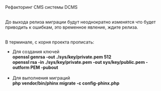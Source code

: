 Рефакторинг CMS системы DCMS<br><br>

До выхода релиза миграции будут неоднократно изменятся что будет приводить к ошибкам, это временное явление, ждите релиза.<br><br>

В терминале, с корня проекта прописать:<br>
 - Для создания ключей<br>
<b>openssl genrsa -out ./sys/key/private.pem 512</b><br>
<b>openssl rsa -in ./sys/key/private.pem -out sys/key/public.pem -outform PEM -pubout</b><br><br>
 - Для выполнения миграций<br>
<b>php vendor/bin/phinx migrate -c config-phinx.php</b><br><br>
